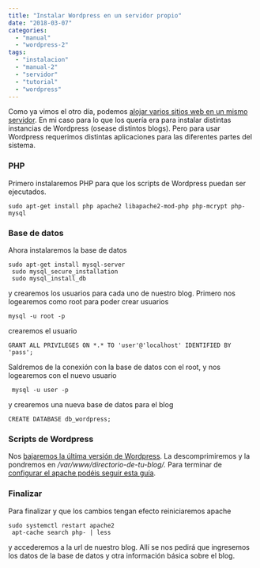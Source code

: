 ```yaml
---
title: "Instalar Wordpress en un servidor propio"
date: "2018-03-07"
categories: 
  - "manual"
  - "wordpress-2"
tags: 
  - "instalacion"
  - "manual-2"
  - "servidor"
  - "tutorial"
  - "wordpress"
---
```


Como ya vimos el otro día, podemos [alojar varios sitios web en un mismo servidor](https://rocreguant.com/como-tener-varios-sitios-web-alojados-en-un-mismo-servidor/1170). En mi caso para lo que los quería era para instalar distintas instancias de Wordpress (osease distintos blogs). Pero para usar Wordpress requerimos distintas aplicaciones para las diferentes partes del sistema.

### PHP

Primero instalaremos PHP para que los scripts de Wordpress puedan ser ejecutados.

```
sudo apt-get install php apache2 libapache2-mod-php php-mcrypt php-mysql
```

### Base de datos

Ahora instalaremos la base de datos

```
sudo apt-get install mysql-server
 sudo mysql_secure_installation
 sudo mysql_install_db
```

y crearemos los usuarios para cada uno de nuestro blog. Primero nos logearemos como root para poder crear usuarios

```
mysql -u root -p
```

crearemos el usuario

```
GRANT ALL PRIVILEGES ON *.* TO 'user'@'localhost' IDENTIFIED BY 'pass';
```

Saldremos de la conexión con la base de datos con el root, y nos logearemos con el nuevo usuario

```
 mysql -u user -p
```

y crearemos una nueva base de datos para el blog

```
CREATE DATABASE db_wordpress;
```

### Scripts de Wordpress

Nos [bajaremos la última versión de Wordpress](https://es.wordpress.org/txt-download/). La descomprimiremos y la pondremos en _/var/www/directorio-de-tu-blog/._ Para terminar de [configurar el apache podéis seguir esta guía](https://rocreguant.com/como-tener-varios-sitios-web-alojados-en-un-mismo-servidor/1170).

### Finalizar

Para finalizar y que los cambios tengan efecto reiniciaremos apache

```
sudo systemctl restart apache2
 apt-cache search php- | less
```

y accederemos a la url de nuestro blog. Allí se nos pedirá que ingresemos los datos de la base de datos y otra información básica sobre el blog.
